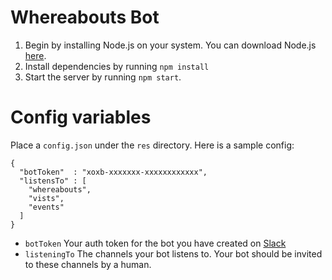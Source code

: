 # Whereabouts Bot

1. Begin by installing Node.js on your system. You can download Node.js [here](http://nodejs.org/).
2. Install dependencies by running `npm install`
3. Start the server by running `npm start`.

# Config variables

Place a `config.json` under the `res` directory. Here is a sample config:

```
{
  "botToken"  : "xoxb-xxxxxxx-xxxxxxxxxxxx",
  "listensTo" : [
    "whereabouts",
    "vists",
    "events"
  ]
}
```

- `botToken` Your auth token for the bot you have created on [Slack](https://ssil.slack.com/services/new/bot)
- `listeningTo` The channels your bot listens to. Your bot should be invited to these channels by a human.